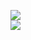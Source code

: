 [![](https://img.shields.io/badge/Made%20With-Github%20Spray-lightgrey.svg?style=for-the-badge&logo=github)](https://github.com/Annihil/github-spray#16308)  
[![](https://i.imgur.com/2DrTn0Z.gif)](https://github.com/Annihil/github-spray)
